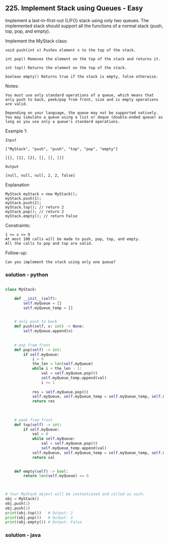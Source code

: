 ## 225. Implement Stack using Queues - Easy

Implement a last-in-first-out (LIFO) stack using only two queues. The implemented stack should support all the functions of a normal stack (push, top, pop, and empty).

Implement the MyStack class:

    void push(int x) Pushes element x to the top of the stack.

    int pop() Removes the element on the top of the stack and returns it.

    int top() Returns the element on the top of the stack.

    boolean empty() Returns true if the stack is empty, false otherwise.

Notes:

    You must use only standard operations of a queue, which means that only push to back, peek/pop from front, size and is empty operations are valid.

    Depending on your language, the queue may not be supported natively. You may simulate a queue using a list or deque (double-ended queue) as long as you use only a queue's standard operations.
 

Example 1:

    Input

    ["MyStack", "push", "push", "top", "pop", "empty"]

    [[], [1], [2], [], [], []]

    Output

    [null, null, null, 2, 2, false]

Explanation

    MyStack myStack = new MyStack();
    myStack.push(1);
    myStack.push(2);
    myStack.top(); // return 2
    myStack.pop(); // return 2
    myStack.empty(); // return False
 

Constraints:

    1 <= x <= 9
    At most 100 calls will be made to push, pop, top, and empty.
    All the calls to pop and top are valid.
 

Follow-up:

    Can you implement the stack using only one queue?

### solution - python
```py

class MyStack:

    def __init__(self):
        self.myQueue = []
        self.myQueue_temp = []
        

    # only push to back
    def push(self, x: int) -> None:
        self.myQueue.append(x)
        
    
    # pop from front
    def pop(self) -> int:
        if self.myQueue:
            i = 0
            the_len = len(self.myQueue)
            while i < the_len - 1:
                val = self.myQueue.pop(0)
                self.myQueue_temp.append(val)
                i += 1
                
            res = self.myQueue.pop(0)
            self.myQueue, self.myQueue_temp = self.myQueue_temp, self.myQueue
            return res
    
        
    
    # peek from front
    def top(self) -> int:
        if self.myQueue:
            val = 0
            while self.myQueue:
                val = self.myQueue.pop(0)
                self.myQueue_temp.append(val)
            self.myQueue, self.myQueue_temp = self.myQueue_temp, self.myQueue
            return val
    

    def empty(self) -> bool:
        return len(self.myQueue) == 0
        


# Your MyStack object will be instantiated and called as such:
obj = MyStack()
obj.push(1)
obj.push(2)
print(obj.top())   # Output: 2
print(obj.pop())   # Output: 2
print(obj.empty()) # Output: False

```

### solution - java
```java

```